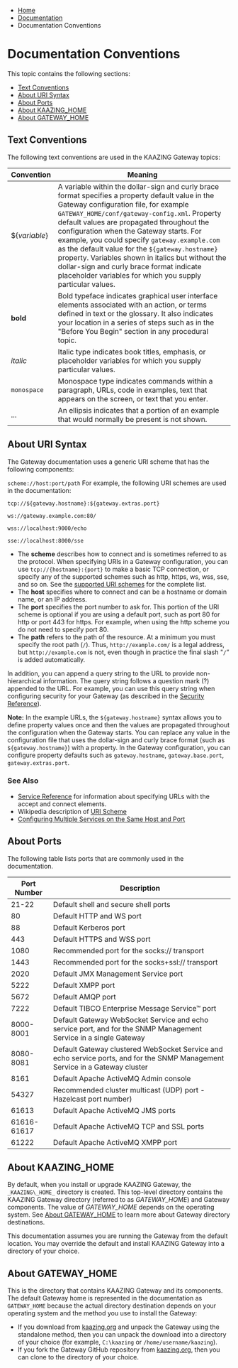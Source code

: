 -   [Home](../../index.md)
-   [Documentation](../index.md)
-   Documentation Conventions

Documentation Conventions 
================================================

This topic contains the following sections:
-   [Text Conventions](#text-conventions)
-   [About URI Syntax](#about-uri-syntax)
-   [About Ports](#about-ports)
-   [About KAAZING\_HOME](#about-kaazing_home)
-   [About GATEWAY\_HOME](#about-gateway_home)

Text Conventions
---------------------------------------------

The following text conventions are used in the KAAZING Gateway topics:

| Convention    | Meaning                                                                                                                                                                                                                                                                                                                                                                                                                                                                                                                                                      |
|---------------|--------------------------------------------------------------------------------------------------------------------------------------------------------------------------------------------------------------------------------------------------------------------------------------------------------------------------------------------------------------------------------------------------------------------------------------------------------------------------------------------------------------------------------------------------------------|
| ${*variable*} | A variable within the dollar-sign and curly brace format specifies a property default value in the Gateway configuration file, for example `GATEWAY_HOME/conf/gateway-config.xml`. Property default values are propagated throughout the configuration when the Gateway starts. For example, you could specify `gateway.example.com` as the default value for the `${gateway.hostname}` property. Variables shown in italics but without the dollar-sign and curly brace format indicate placeholder variables for which you supply particular values. |
| **bold**      | Bold typeface indicates graphical user interface elements associated with an action, or terms defined in text or the glossary. It also indicates your location in a series of steps such as in the "Before You Begin" section in any procedural topic.                                                                                                                                                                                                                                                                                                       |
| *italic*      | Italic type indicates book titles, emphasis, or placeholder variables for which you supply particular values.                                                                                                                                                                                                                                                                                                                                                                                                                                                |
| `monospace`   | Monospace type indicates commands within a paragraph, URLs, code in examples, text that appears on the screen, or text that you enter.                                                                                                                                                                                                                                                                                                                                                                                                                       |
| ...             | An ellipsis indicates that a portion of an example that would normally be present is not shown.


About URI Syntax
----------------------------------------

The Gateway documentation uses a generic URI scheme that has the following components:

`scheme://host:port/path`
For example, the following URI schemes are used in the documentation:

`tcp://${gateway.hostname}:${gateway.extras.port}`

`ws://gateway.example.com:80/`

`wss://localhost:9000/echo`

`sse://localhost:8000/sse`

-   The **scheme** describes how to connect and is sometimes referred to as the protocol. When specifying URIs in a Gateway configuration, you can use `tcp://{hostname}:{port}` to make a basic TCP connection, or specify any of the supported schemes such as http, https, ws, wss, sse, and so on. See the [supported URI schemes](../admin-reference/r_conf_service.md#note_supportedURLschemes) for the complete list.
-   The **host** specifies where to connect and can be a hostname or domain name, or an IP address.
-   The **port** specifies the port number to ask for. This portion of the URI scheme is optional if you are using a default port, such as port 80 for http or port 443 for https. For example, when using the http scheme you do not need to specify port 80.
-   The **path** refers to the path of the resource. At a minimum you must specify the root path (`/`). Thus, `http://example.com/` is a legal address, but `http://example.com` is not, even though in practice the final slash "`/`” is added automatically.

In addition, you can append a query string to the URL to provide non-hierarchical information. The query string follows a question mark (?) appended to the URL. For example, you can use this query string when configuring security for your Gateway (as described in the [Security Reference](../admin-reference/r_conf_security.md)).

**Note:** In the example URLs, the `${gateway.hostname}` syntax allows you to define property values once and then the values are propagated throughout the configuration when the Gateway starts. You can replace any value in the configuration file that uses the dollar-sign and curly brace format (such as `${gateway.hostname}`) with a property. In the Gateway configuration, you can configure property defaults such as `gateway.hostname`, `gateway.base.port`, `gateway.extras.port`.
### See Also

-   [Service Reference](../admin-reference/r_conf_service.md) for information about specifying URLs with the accept and connect elements.
-   Wikipedia description of [URI Scheme](http://en.wikipedia.org/wiki/URI_scheme)
-   [Configuring Multiple Services on the Same Host and Port](../admin-reference/c_conf_multipleservices.md#configmultsrvcs)

About Ports
------------------------------------

The following table lists ports that are commonly used in the documentation.

| Port Number | Description                                                                                                                                |
|-------------|--------------------------------------------------------------------------------------------------------------------------------------------|
| 21-22       | Default shell and secure shell ports                                                                                                       |
| 80          | Default HTTP and WS port                                                                                                                   |
| 88          | Default Kerberos port                                                                                                                      |
| 443         | Default HTTPS and WSS port                                                                                                                 |
| 1080        | Recommended port for the socks:// transport                                                                                                |
| 1443        | Recommended port for the socks+ssl:// transport                                                                                            |
| 2020        | Default JMX Management Service port                                                                                                        |
| 5222        | Default XMPP port                                                                                                                          |
| 5672        | Default AMQP port                                                                                                                          |
| 7222        | Default TIBCO Enterprise Message Service™ port                                                                                             |
| 8000-8001   | Default Gateway WebSocket Service and echo service port, and for the SNMP Management Service in a single Gateway             |
| 8080-8081   | Default Gateway clustered WebSocket Service and echo service ports, and for the SNMP Management Service in a Gateway cluster |
| 8161        | Default Apache ActiveMQ Admin console                                                                                                      |
| 54327       | Recommended cluster multicast (UDP) port - Hazelcast port number)                                                                          |
| 61613       | Default Apache ActiveMQ JMS ports                                                                                                          |
| 61616-61617 | Default Apache ActiveMQ TCP and SSL ports                                                                                                  |
| 61222       | Default Apache ActiveMQ XMPP port                                                                                                          |

About KAAZING\_HOME
---------------------------------------------

By default, when you install or upgrade KAAZING Gateway, the `_KAAZING\_HOME_` directory is created. This top-level directory contains the KAAZING Gateway directory (referred to as *GATEWAY\_HOME*)   and Gateway components. The value of *GATEWAY\_HOME* depends on the operating system. See [About GATEWAY\_HOME](#about-gateway_home) to learn more about Gateway directory destinations.

This documentation assumes you are running the Gateway from the default location. You may override the default and install KAAZING Gateway into a directory of your choice.

About GATEWAY\_HOME
---------------------------------------------

This is the directory that contains KAAZING Gateway and its components. The default Gateway home is represented in the documentation as `GATEWAY_HOME` because the actual directory destination depends on your operating system and the method you use to install the Gateway:

-   If you download from [kaazing.org](http://kaazing.org) and unpack the Gateway using the standalone method, then you can unpack the download into a directory of your choice (for example, `C:\kaazing` or `/home/username/kaazing`).
-   If you fork the Gateway GitHub repository from [kaazing.org](http://kaazing.org), then you can clone to the directory of your choice.


